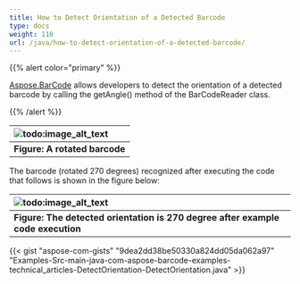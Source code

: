 ```yaml
---
title: How to Detect Orientation of a Detected Barcode
type: docs
weight: 110
url: /java/how-to-detect-orientation-of-a-detected-barcode/
---
```


{{% alert color="primary" %}} 

[Aspose.BarCode](https://reference.aspose.com/barcode/java) allows developers to detect the orientation of a detected barcode by calling the getAngle() method of the BarCodeReader class.

{{% /alert %}} 

|![todo:image_alt_text](http://i.imgur.com/te1aRgc.jpg)|
| :- |
|**Figure: A rotated barcode**|
The barcode (rotated 270 degrees) recognized after executing the code that follows is shown in the figure below:

|![todo:image_alt_text](http://i.imgur.com/qO6CaHd.png)|
| :- |
|**Figure: The detected orientation is 270 degree after example code execution**|

{{< gist "aspose-com-gists" "9dea2dd38be50330a824dd05da062a97" "Examples-Src-main-java-com-aspose-barcode-examples-technical_articles-DetectOrientation-DetectOrientation.java" >}}
